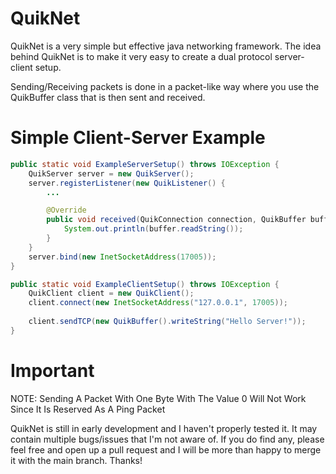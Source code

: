 # **QuikNet**
QuikNet is a very simple but effective java networking framework.
The idea behind QuikNet is to make it very easy to create a dual protocol server-client setup.

Sending/Receiving packets is done in a packet-like way where you use the QuikBuffer class that
is then sent and received.
# **Simple Client-Server Example**
```java
public static void ExampleServerSetup() throws IOException {
    QuikServer server = new QuikServer();
    server.registerListener(new QuikListener() {
        ...

        @Override
        public void received(QuikConnection connection, QuikBuffer buffer) {
            System.out.println(buffer.readString());
        }
    }
    server.bind(new InetSocketAddress(17005));
}

public static void ExampleClientSetup() throws IOException {
    QuikClient client = new QuikClient();
    client.connect(new InetSocketAddress("127.0.0.1", 17005));
    
    client.sendTCP(new QuikBuffer().writeString("Hello Server!"));
}
```

# **Important**
NOTE: Sending A Packet With One Byte With The Value 0 Will Not Work Since It Is Reserved As A Ping Packet

QuikNet is still in early development and I haven't properly tested it. It may contain multiple bugs/issues that I'm not aware of.
If you do find any, please feel free and open up a pull request and I will be more than happy to merge it with the main branch.
Thanks!
